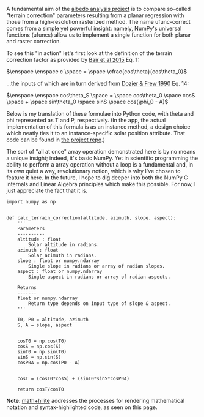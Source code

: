 A fundamental aim of the <a href="https://cstern.io/projects/albedo">albedo analysis project</a> is to compare so-called "terrain correction" parameters resulting from a planar regression with those from a high-resolution rasterized method. The name ufunc-correct comes from a simple yet powerful insight: namely, NumPy's universal functions (ufuncs) allow us to implement a single function for both planar and raster correction.

To see this "in action" let's first look at the definition of the terrain correction factor as provided by <a href="https://people.eri.ucsb.edu/~nbair/storage/bair_et_al_2015_frontiers.pdf" target="_blank">Bair et al 2015</a> Eq. 1:

$\enspace \enspace c \space = \space \cfrac{cos\theta}{cos\theta_0}$

...the inputs of which are in turn derived from <a href="http://www2.bren.ucsb.edu/~dozier/Pubs/DozierFrewIEEE1990.pdf" target="_blank">Dozier & Frew 1990</a> Eq. 14:

$\enspace \enspace cos\theta_S \space = \space cos\theta_0 \space cosS \space + \space sin\theta_0 \space sinS \space cos(\phi_0 - A)$


Below is my translation of these formulae into Python code, with theta and phi represented as T and P, respectively. (In the app, the actual implementation of this formula is as an instance method, a design choice which neatly ties it to an instance-specific solar position attribute. That code can be found in <a href="https://github.com/cisaacstern/ufunc-correct/blob/main/correction.py" targe="_blank">the project repo</a>.)

The sort of "all at once" array operation demonstrated here is by no means a unique insight; indeed, it's basic NumPy. Yet in scientific programming the ability to perform a array operation without a loop is a fundamental and, in its own quiet a way, revolutionary notion, which is why I've chosen to feature it here. In the future, I hope to dig deeper into both the NumPy C internals and Linear Algebra principles which make this possible. For now, I just appreciate the fact that it is. 

```{.python .codehilite}
import numpy as np


def calc_terrain_correction(altitude, azimuth, slope, aspect):
    '''
    Parameters
    ----------
    altitude : float
        Solar altitude in radians.
    azimuth : float
        Solar azimuth in radians.
    slope : float or numpy.ndarray
        Single slope in radians or array of radian slopes.
    aspect : float or numpy.ndarray
        Single aspect in radians or array of radian aspects.

    Returns
    -------
    float or numpy.ndarray
        Return type depends on input type of slope & aspect.
    '''

    T0, P0 = altitude, azimuth
    S, A = slope, aspect


    cosT0 = np.cos(T0)
    cosS = np.cos(S)
    sinT0 = np.sin(T0)
    sinS = np.sin(S)
    cosP0A = np.cos(P0 - A)


    cosT = (cosT0*cosS) + (sinT0*sinS*cosP0A)

    return cosT/cosT0
```

**Note**: <a href="https://cstern.io/projects/math+hilite">math+hilite</a> addresses the processes for rendering mathematical notation and syntax-highlighted code, as seen on this page.